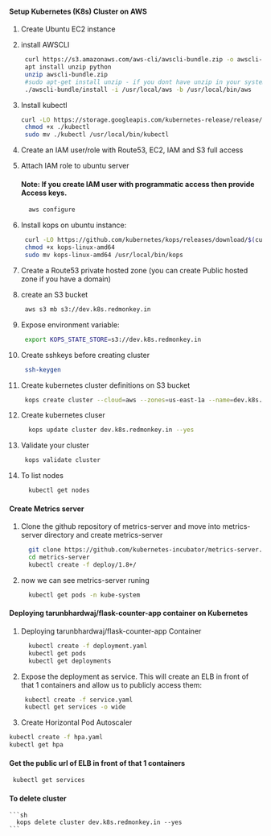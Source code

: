#### Setup Kubernetes (K8s) Cluster on AWS


1. Create Ubuntu EC2 instance
1. install AWSCLI
   ```sh
    curl https://s3.amazonaws.com/aws-cli/awscli-bundle.zip -o awscli-bundle.zip
    apt install unzip python
    unzip awscli-bundle.zip
    #sudo apt-get install unzip - if you dont have unzip in your system
    ./awscli-bundle/install -i /usr/local/aws -b /usr/local/bin/aws
    ```

1. Install kubectl
   ```sh
   curl -LO https://storage.googleapis.com/kubernetes-release/release/$(curl -s https://storage.googleapis.com/kubernetes-release/release/stable.txt)/bin/linux/amd64/kubectl
    chmod +x ./kubectl
    sudo mv ./kubectl /usr/local/bin/kubectl
   ```
1. Create an IAM user/role  with Route53, EC2, IAM and S3 full access
1. Attach IAM role to ubuntu server

    #### Note: If you create IAM user with programmatic access then provide Access keys.
   ```sh
     aws configure
    ```
1. Install kops on ubuntu instance:
   ```sh
    curl -LO https://github.com/kubernetes/kops/releases/download/$(curl -s https://api.github.com/repos/kubernetes/kops/releases/latest | grep tag_name | cut -d '"' -f 4)/kops-linux-amd64
    chmod +x kops-linux-amd64
    sudo mv kops-linux-amd64 /usr/local/bin/kops
    ```
1. Create a Route53 private hosted zone (you can create Public hosted zone if you have a domain)
1. create an S3 bucket
   ```sh
    aws s3 mb s3://dev.k8s.redmonkey.in
   ```
1. Expose environment variable:
   ```sh
    export KOPS_STATE_STORE=s3://dev.k8s.redmonkey.in
   ```
1. Create sshkeys before creating cluster
   ```sh
    ssh-keygen
   ```
1. Create kubernetes cluster definitions on S3 bucket
   ```sh
    kops create cluster --cloud=aws --zones=us-east-1a --name=dev.k8s.redmonkey.in --dns-zone=redmonkey.in --dns private
    ```
1. Create kubernetes cluser
    ```sh
      kops update cluster dev.k8s.redmonkey.in --yes
     ```
1. Validate your cluster
     ```sh
      kops validate cluster
    ```

1. To list nodes
   ```sh
     kubectl get nodes
   ```
#### Create Metrics server
1. Clone the github repository of metrics-server and move into metrics-server directory and create metrics-server
   ```sh
     git clone https://github.com/kubernetes-incubator/metrics-server.git
     cd metrics-server
     kubectl create -f deploy/1.8+/
     ```

1. now we can see metrics-server runing 
   ```sh
     kubectl get pods -n kube-system
   ```

#### Deploying tarunbhardwaj/flask-counter-app container on Kubernetes
1. Deploying tarunbhardwaj/flask-counter-app Container
    ```sh
      kubectl create -f deployment.yaml
      kubectl get pods
      kubectl get deployments
   ```

1. Expose the deployment as service. This will create an ELB in front of that 1 containers and allow us to publicly access them:
   ```sh
    kubectl create -f service.yaml
    kubectl get services -o wide
    ```

1. Create Horizontal Pod Autoscaler
  ```sh
  kubectl create -f hpa.yaml 
  kubectl get hpa
  ```

#### Get the public url of ELB in front of that 1 containers
  ```sh
   kubectl get services
  ``` 


#### To delete cluster
    ```sh
      kops delete cluster dev.k8s.redmonkey.in --yes
    ```
